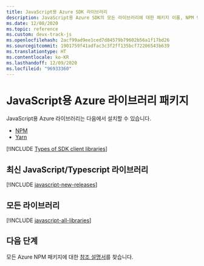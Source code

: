 ```yaml
---
title: JavaScript용 Azure SDK 라이브러리
description: JavaScript용 Azure SDK의 모든 라이브러리에 대한 패키지 이름, NPM 링크, docs 링크 및 소스 코드 링크를 나열합니다.
ms.date: 12/08/2020
ms.topic: reference
ms.custom: devx-track-js
ms.openlocfilehash: 2acf99ad9ee1ced7d84579b79602b56a1f17bd26
ms.sourcegitcommit: 1901759f41adfac3c3f2ff135bcf72206543b639
ms.translationtype: HT
ms.contentlocale: ko-KR
ms.lasthandoff: 12/09/2020
ms.locfileid: "96933360"
---
```

# <a name="azure-libraries-packages-for-javascript"></a>JavaScript용 Azure 라이브러리 패키지

JavaScript용 Azure 라이브러리는 다음에서 설치할 수 있습니다.
* [NPM](https://www.npmjs.com/)
* [Yarn](https://yarnpkg.com/)


[!INCLUDE [Types of SDK client libraries](includes/azure-sdk-types.md)]

## <a name="modern-javascripttypescript-libraries"></a>최신 JavaScript/Typescript 라이브러리

[!INCLUDE [javascript-new-releases](../includes/javascript-new.md)]

## <a name="all-libraries"></a>모든 라이브러리

[!INCLUDE [javascript-all-libraries](../includes/javascript-all.md)]

## <a name="next-steps"></a>다음 단계

모든 Azure NPM 패키지에 대한 [참조 설명서](/javascript/api/overview/azure/?view=azure-node-latest)를 찾습니다.